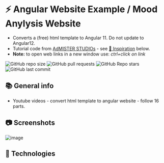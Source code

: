 # :zap: Angular Website Example / Mood Anylysis Website

* Converts a (free) html template to Angular 11. Do not update to Angular12.
* Tutorial code from [AdMISTER STUDIOs](https://www.youtube.com/c/AdMISTERSTUDIOs/featured) - see [:clap: Inspiration](#clap-inspiration) below.
* **Note:** to open web links in a new window use: _ctrl+click on link_

![GitHub repo size](https://img.shields.io/github/repo-size/AndrewJBateman/angular-website-example?style=plastic)
![GitHub pull requests](https://img.shields.io/github/issues-pr/AndrewJBateman/angular-website-example?style=plastic)
![GitHub Repo stars](https://img.shields.io/github/stars/AndrewJBateman/angular-website-example?style=plastic)
![GitHub last commit](https://img.shields.io/github/last-commit/AndrewJBateman/angular-website-example?style=plastic)


## :books: General info

* Youtube videos - convert html template to angular website - follow 16 parts.

## :camera: Screenshots
![image](https://user-images.githubusercontent.com/45943733/153157252-80716db2-adc1-4e1d-a5e4-243525fcb31d.png)

## :signal_strength: Technologies




